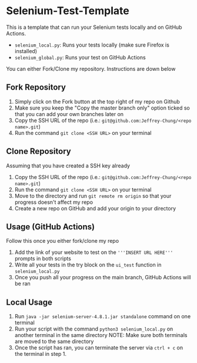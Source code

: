 # Selenium-Test-Template

This is a template that can run your Selenium tests locally and on GitHub Actions.
* `selenium_local.py`: Runs your tests locally (make sure Firefox is installed)
* `selenium_global.py`: Runs your test on GitHub Actions

You can either Fork/Clone my repository. Instructions are down below

## Fork Repository

1. Simply click on the Fork button at the top right of my repo on Github
2. Make sure you keep the "Copy the master branch only" option ticked so that you can add your own branches later on
3. Copy the SSH URL of the repo (i.e.: `git@github.com:Jeffrey-Chung/<repo name>.git`)
4. Run the command `git clone <SSH URL>` on your terminal 


## Clone Repository
Assuming that you have created a SSH key already 

1. Copy the SSH URL of the repo (i.e.: `git@github.com:Jeffrey-Chung/<repo name>.git`)
2. Run the command `git clone <SSH URL>` on your terminal
3. Move to the directory and run `git remote rm origin` so that your progress doesn't affect my repo
4. Create a new repo on GitHub and add your origin to your directory


## Usage (GitHub Actions)
Follow this once you either fork/clone my repo

1. Add the link of your website to test on the `'''INSERT URL HERE'''` prompts in both scripts
2. Write all your tests in the try block on the `ui_test` function in `selenium_local.py`
3. Once you push all your progress on the main branch, GitHub Actions will be ran


## Local Usage
1. Run ``java -jar selenium-server-4.8.1.jar standalone`` command on one terminal
2. Run your script with the command ``python3 selenium_local.py`` on another terminal in the same directory
NOTE: Make sure both terminals are moved to the same directory
3. Once the script has ran, you can terminate the server via ``ctrl + c`` on the terminal in step 1. 